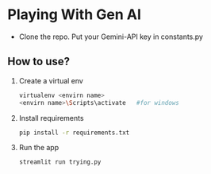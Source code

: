 # Playing With Gen AI
- Clone the repo. Put your Gemini-API key in constants.py
## How to use?
1. Create a virtual env
    ```bash
    virtualenv <envirn name>
    <envirn name>\Scripts\activate   #for windows
    ```
2. Install requirements
    ```bash
    pip install -r requirements.txt
    ```
3. Run the app
    ```bash
    streamlit run trying.py
    ```
